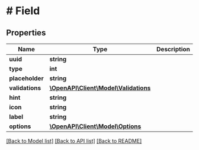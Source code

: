 # # Field

## Properties

Name | Type | Description | Notes
------------ | ------------- | ------------- | -------------
**uuid** | **string** |  | [optional]
**type** | **int** |  | [optional]
**placeholder** | **string** |  | [optional]
**validations** | [**\OpenAPI\Client\Model\Validations**](Validations.md) |  | [optional]
**hint** | **string** |  | [optional]
**icon** | **string** |  | [optional]
**label** | **string** |  | [optional]
**options** | [**\OpenAPI\Client\Model\Options**](Options.md) |  | [optional]

[[Back to Model list]](../../README.md#models) [[Back to API list]](../../README.md#endpoints) [[Back to README]](../../README.md)
